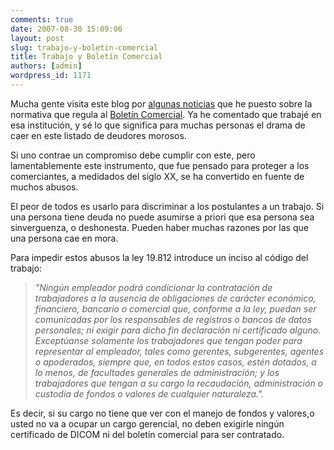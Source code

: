 ```yaml
---
comments: true
date: 2007-08-30 15:09:06
layout: post
slug: trabajo-y-boletin-comercial
title: Trabajo y Boletín Comercial
authors: [admin]
wordpress_id: 1171
---
```


Mucha gente visita este blog por [algunas noticias](    ) que he puesto sobre la normativa que regula al [Boletín Comercial](http://www.boletincomercial.cl/). Ya he comentado que trabajé en esa institución, y sé lo que significa para muchas personas el drama de caer en este listado de deudores morosos.

Si uno contrae un compromiso debe cumplir con este, pero lamentablemente este instrumento, que fue pensado para proteger a los comerciantes, a medidados del siglo XX, se ha convertido en fuente de muchos abusos.

El peor de todos es usarlo para discriminar a los postulantes a un trabajo. Si una persona tiene deuda no puede asumirse a priori que esa persona sea sinverguenza, o deshonesta. Pueden haber muchas razones por las que una persona cae en mora.

Para impedir estos abusos la ley 19.812 introduce un inciso al código del trabajo:


> _"Ningún empleador podrá condicionar la contratación de trabajadores a la ausencia de obligaciones de carácter económico, financiero, bancario o comercial que, conforme a la ley, puedan ser comunicadas por los responsables de registros o bancos de datos personales; ni exigir para dicho fin declaración ni certificado alguno. Exceptúanse solamente los trabajadores que tengan poder para representar al empleador, tales como gerentes, subgerentes, agentes o apoderados, siempre que, en todos estos casos, estén dotados, a lo menos, de facultades generales de administración; y los trabajadores que tengan a su cargo la recaudación, administración o custodia de fondos o valores de cualquier naturaleza."._


Es decir, si su cargo no tiene que ver con el manejo de fondos y valores,o usted no va a ocupar un cargo gerencial, no deben exigirle ningún certificado de DICOM ni del boletín comercial para ser contratado.
